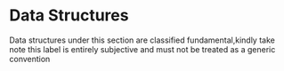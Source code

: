 # Data Structures
Data structures under this section are classified fundamental,kindly take note this label is entirely
subjective and must not be treated as a generic convention